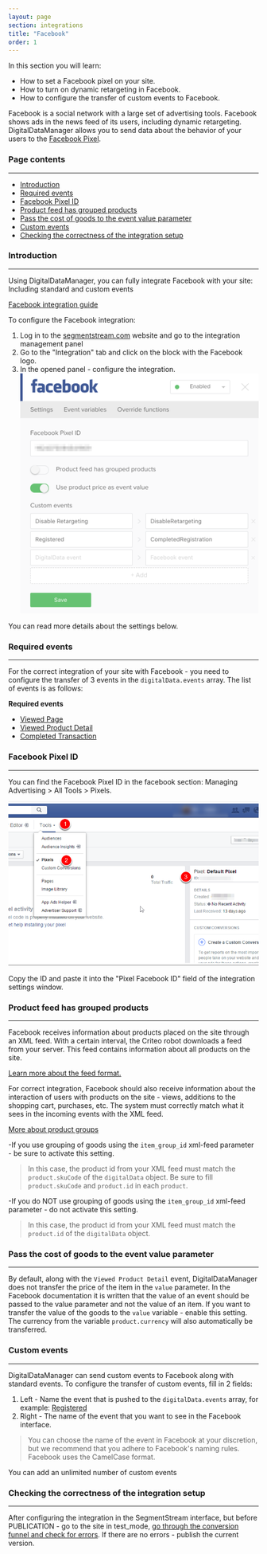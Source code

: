 ```yaml
---
layout: page
section: integrations
title: "Facebook"
order: 1
---
```


In this section you will learn:
* How to set a Facebook pixel on your site.
* How to turn on dynamic retargeting in Facebook.
* How to configure the transfer of custom events to Facebook.

Facebook is a social network with a large set of advertising tools. Facebook shows ads in the news feed of its users, including dynamic retargeting. DigitalDataManager allows you to send data about the behavior of your users to the [Facebook Pixel](https://developers.facebook.com/docs/facebook-pixel/api-reference#events).

### Page contents
------
<ul class="page-navigation">
  <li><a href="#0">Introduction</a></li>
  <li><a href="#1">Required events</a></li>
  <li><a href="#2">Facebook Pixel ID</a></li>
  <li><a href="#2_1">Product feed has grouped products</a></li>
  <li><a href="#2_2">Pass the cost of goods to the event value parameter</a></li>
  <li><a href="#3">Custom events</a></li>
  <li><a href="#4">Checking the correctness of the integration setup</a></li>
</ul>

### <a name="0"></a>Introduction
------
Using DigitalDataManager, you can fully integrate Facebook with your site: Including standard and custom events

[Facebook integration guide](hhttps://developers.facebook.com/docs/facebook-pixel/api-reference)

To configure the Facebook integration:
1. Log in to the [segmentstream.com](https://admin.ddmanager.ru/) website and go to the integration management panel
2. Go to the "Integration" tab and click on the block with the Facebook logo.
3. In the opened panel - configure the integration.
![](/img/integrations.facebook.1.png)

You can read more details about the settings below.

### <a name="1"></a>Required events
------
For the correct integration of your site with Facebook - you need to configure the transfer of 3 events in the `digitalData.events` array. The list of events is as follows:

**Required events**
* [Viewed Page](/events/viewed-page)
* [Viewed Product Detail](/events/viewed-product-detail)
* [Completed Transaction](/events/completed-transaction)

### <a name="2"></a>Facebook Pixel ID
------
You can find the Facebook Pixel ID in the facebook section: Managing Advertising > All Tools > Pixels.

![](/img/integrations.facebook.2.png)

Copy the ID and paste it into the "Pixel Facebook ID" field of the integration settings window.

### <a name="2_1"></a>Product feed has grouped products
------
Facebook receives information about products placed on the site through an XML feed. With a certain interval, the Criteo robot downloads a feed from your server. This feed contains information about all products on the site.

[Learn more about the feed format.](https://support.google.com/merchants/answer/7052112)

For correct integration, Facebook should also receive information about the interaction of users with products on the site - views, additions to the shopping cart, purchases, etc. The system must correctly match what it sees in the incoming events with the XML feed.

[More about product groups](https://support.google.com/merchants/answer/6324507)

-If you use grouping of goods using the `item_group_id` xml-feed parameter - be sure to activate this setting.
  >In this case, the product id from your XML feed must match the `product.skuCode` of the `digitalData` object. Be sure to fill `product.skuCode` and `product.id` in each `product`.

 -If you do NOT use grouping of goods using the `item_group_id` xml-feed parameter - do not activate this setting.
  >In this case, the product id from your XML feed must match the `product.id` of the `digitalData` object.

### <a name="2_2"></a>Pass the cost of goods to the event value parameter
------
By default, along with the `Viewed Product Detail` event, DigitalDataManager does not transfer the price of the item in the `value` parameter. In the Facebook documentation it is written that the value of an event should be passed to the value parameter and not the value of an item.
If you want to transfer the value of the goods to the `value` variable - enable this setting. The currency from the variable `product.currency` will also automatically be transferred.

### <a name="3"></a>Custom events
------
DigitalDataManager can send custom events to Facebook along with standard events.
To configure the transfer of custom events, fill in 2 fields:
1. Left - Name the event that is pushed to the `digitalData.events` array, for example: [Registered](/events/registered)
2. Right - The name of the event that you want to see in the Facebook interface.

> You can choose the name of the event in Facebook at your discretion, but we recommend that you adhere to Facebook's naming rules. Facebook uses the CamelCase format.

You can add an unlimited number of custom events

### <a name="5"></a>Checking the correctness of the integration setup
------
After configuring the integration in the SegmentStream interface, but before PUBLICATION - go to the site in test_mode, [go through the conversion funnel and check for errors](/for-analyst/integrations#2).
If there are no errors - publish the current version.

